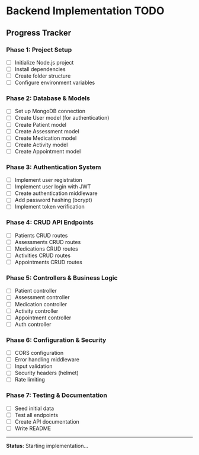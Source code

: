 # Backend Implementation TODO

## Progress Tracker

### Phase 1: Project Setup
- [ ] Initialize Node.js project
- [ ] Install dependencies
- [ ] Create folder structure
- [ ] Configure environment variables

### Phase 2: Database & Models
- [ ] Set up MongoDB connection
- [ ] Create User model (for authentication)
- [ ] Create Patient model
- [ ] Create Assessment model
- [ ] Create Medication model
- [ ] Create Activity model
- [ ] Create Appointment model

### Phase 3: Authentication System
- [ ] Implement user registration
- [ ] Implement user login with JWT
- [ ] Create authentication middleware
- [ ] Add password hashing (bcrypt)
- [ ] Implement token verification

### Phase 4: CRUD API Endpoints
- [ ] Patients CRUD routes
- [ ] Assessments CRUD routes
- [ ] Medications CRUD routes
- [ ] Activities CRUD routes
- [ ] Appointments CRUD routes

### Phase 5: Controllers & Business Logic
- [ ] Patient controller
- [ ] Assessment controller
- [ ] Medication controller
- [ ] Activity controller
- [ ] Appointment controller
- [ ] Auth controller

### Phase 6: Configuration & Security
- [ ] CORS configuration
- [ ] Error handling middleware
- [ ] Input validation
- [ ] Security headers (helmet)
- [ ] Rate limiting

### Phase 7: Testing & Documentation
- [ ] Seed initial data
- [ ] Test all endpoints
- [ ] Create API documentation
- [ ] Write README

---
**Status**: Starting implementation...
